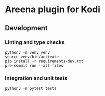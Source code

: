 # Areena plugin for Kodi


## Development

### Linting and type checks

```
python3 -m venv venv
source venv/bin/activate
pip install -r requirements-dev.txt
pre-commit run --all-files
```

### Integration and unit tests

```
python3 -m pytest tests
```
